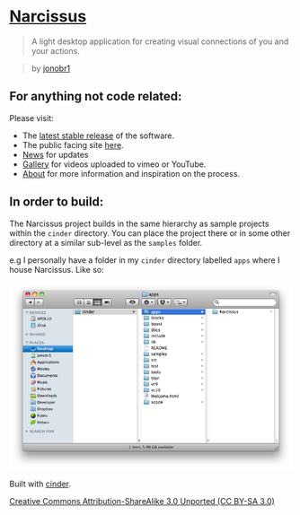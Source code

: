 # [Narcissus](http://narcissus-app.com/)

> A light desktop application for creating visual connections of you and your actions.

> by [jonobr1](http://jonobr1.com/)

## For anything not code related:

Please visit:

+ The [latest stable release](http://narcissus-app.com/index.php?p=download) of the software.
+ The public facing site [here](http://narcissus-app.com/).
+ [News](http://news.narcissus-app.com/) for updates
+ [Gallery](http://narcissus-app.com/index.php?p=gallery) for videos uploaded to vimeo or YouTube.
+ [About](http://narcissus-app.com/index.php?p=about) for more information and inspiration on the process.

## In order to build:

The Narcissus project builds in the same hierarchy as sample projects within the `cinder` directory. You can place the project there or in some other directory at a similar sub-level as the `samples` folder.

e.g I personally have a folder in my `cinder` directory labelled `apps` where I house Narcissus. Like so:

![cinder/apps/Narcissus](https://github.com/jonobr1/Narcissus/raw/master/README/hierarchy.png "Narcissus Folder Hierarchy")

Built with [cinder](http://libcinder.org/).

[Creative Commons Attribution-ShareAlike 3.0 Unported \(CC BY-SA 3.0\)](http://creativecommons.org/licenses/by-sa/3.0/)